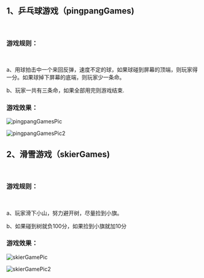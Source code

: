 <h2>1、乒乓球游戏（pingpangGames)</h2></br>
<h3>游戏规则：</h3></br>
<p>a、用球拍击中一个来回反弹，速度不定的球，如果球碰到屏幕的顶端，则玩家得一分。如果球掉下屏幕的底端，则玩家少一条命。</p>
<p>b、玩家一共有三条命，如果全部用完则游戏结束.</p>
<h3>游戏效果：</h3>

![pingpangGamesPic](https://github.com/Molly6943/pythonGames/blob/master/bg_img/pingpangGamePic.jpeg)


![pingpangGamesPic2](https://github.com/Molly6943/pythonGames/blob/master/bg_img/pingpangGamePic2.jpeg)


<h2>2、滑雪游戏（skierGames)</h2></br>
<h3>游戏规则：</h3></br>
<p>a、玩家滑下小山，努力避开树，尽量捡到小旗。</p>
<p>b、如果碰到树就负100分，如果捡到小旗就加10分</p>
<h3>游戏效果：</h3>


![skierGamePic](https://github.com/Molly6943/pythonGames/blob/master/bg_img/skierGame.jpeg)


![skierGamePic2](https://github.com/Molly6943/pythonGames/blob/master/bg_img/skierGamePic.jpeg)

